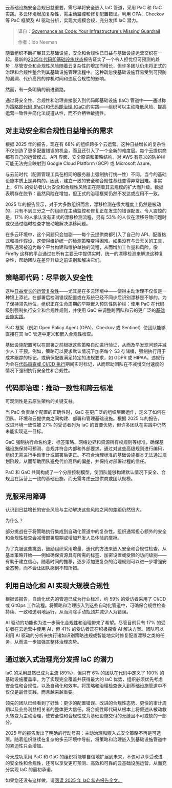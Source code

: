 <!--
title: 治理即代码：您基础设施缺失的护栏
cover: https://cdn.thenewstack.io/media/2025/05/4dd7eb33-guardrail.jpg
summary: 云基础设施安全合规日益重要，需尽早将安全嵌入 IaC 管道，采用 PaC 和 GaC 实践。多云环境增加复杂性，需主动监控和修复配置错误。利用 OPA、Checkov 等 PaC 框架及 AI 驱动分析，实现大规模合规，充分发挥 IaC 潜力。
-->

云基础设施安全合规日益重要，需尽早将安全嵌入 IaC 管道，采用 PaC 和 GaC 实践。多云环境增加复杂性，需主动监控和修复配置错误。利用 OPA、Checkov 等 PaC 框架及 AI 驱动分析，实现大规模合规，充分发挥 IaC 潜力。

> 译自：[Governance as Code: Your Infrastructure's Missing Guardrail](https://thenewstack.io/governance-as-code-your-infrastructures-missing-guardrail/)
> 
> 作者：Ido Neeman

随着组织不断扩展其云基础设施，安全和合规性已日益与基础设施运营交织在一起。最新的[2025年代码即基础设施状态](https://www.firefly.ai/state-of-iac-2025)报告证实了一个令人担忧但可预测的趋势：尽管安全和合规性风险随着云复杂性的增加而增长，但许多团队仍未将正式的治理和合规性整合到其基础设施管理流程中。这种疏忽使基础设施容易受到可预防的漏洞、代价高昂的停机时间和违反合规性的影响。

然而，有一条明确的前进道路。

通过将安全性、合规性和治理直接嵌入到代码即基础设施 (IaC) 管道中——通过称为[策略即代码 (PaC)](https://thenewstack.io/is-policy-as-code-the-cure-for-multicloud-config-chaos/)和[代码即治理 (GaC)](https://thenewstack.io/real-time-policy-enforcement-with-governance-as-code/)的实践——组织可以主动降低风险、提高运营一致性并简化法规遵从性，而不会牺牲敏捷性。

## 对主动安全和合规性日益增长的需求

根据 2025 年的报告，现在有 68% 的组织跨多个云运营。这种日益增长的复杂性不仅创造了更多配置错误的机会，而且还引入了一个全新的难度层。每个云提供商都有自己的运营模式、API 界面、安全原语和策略结构。对 AWS 有意义的防护栏可能无法完全映射到 Google Cloud Platform (GCP) 或 Microsoft Azure。

与云前时代（配置管理工具在相同的服务器上强制执行统一性）不同，当今的基础设施本质上是异构的。因此，建立一致的安全和合规性基线变得异常困难。事实上，61% 的受访者认为安全和合规性风险正在随着其云规模的扩大而升级。数据表明存在脱节：虽然风险在增加，但正式的治理框架仍然不发达或应用不一致。

2025 年的报告显示，对于大多数组织而言，漂移检测在很大程度上仍然是被动的，只有不到三分之一的组织在主动监控和修复正在发生的错误配置。令人震惊的是，17% 的人承认没有正式的漂移检测流程，另有 53% 的人仅在漂移导致问题时或仅通过临时检查才被动地解决漂移问题。

在多云环境中，这个问题只会加剧——每个云提供商都引入了自己的 API、配置格式和操作假设，这使得维护统一的检测策略变得困难。如果没有与云无关的工具，团队通常被迫为每个平台构建和维护单独的流程，从而增加工作量和风险。像 Firefly 这样的平台通过在所有主要云中提供实时、统一的漂移检测来解决这种复杂性，帮助团队在差异升级之前识别和解决它们。

## 策略即代码：尽早嵌入安全性

这种[日益增长的运营复杂性](https://thenewstack.io/tackle-iac-tooling-complexity-and-growing-cloud-costs-in-2025/)——尤其是在多云环境中——使得主动治理不仅仅是一种锦上添花。在部署后检测错误配置或在系统已经不同步后识别漂移是不够的。为了保持领先地位，组织正在生命周期的早期嵌入预防性防护栏：使用 PaC 在代码级别强制执行安全和合规性规则，并使用 GaC 来调整跨团队和云的更广泛的[基础设施实践](https://thenewstack.io/chaos-under-control-addressing-cloud-infrastructure-drift/)。

PaC 框架（例如 Open Policy Agent (OPA)、Checkov 或 Sentinel）使团队能够直接在其 IaC 管道中定义和嵌入合规性检查。

基础设施配置可以在部署之前根据这些策略自动进行验证，从而及早发现问题并减少人工干预。例如，策略可以要求默认情况下加密每个 S3 存储桶，强制执行用于成本跟踪的标记，或确保配置满足特定的法规要求，如 GDPR 或 HIPAA。违规行为会在[代码审查或 CI/CD 执行](https://thenewstack.io/beyond-orchestration-a-comprehensive-approach-to-iac-strategy/)期间实时标记，从而帮助团队在不减慢交付速度的情况下强制执行安全性和合规性。

## 代码即治理：推动一致性和跨云标准

可观测性是云原生架构的关键支柱。

当 PaC 负责单个配置的正确性时，GaC 在更广泛的组织层面运作，定义了如何在团队、环境和云提供商之间构建、部署和管理基础设施。根据 2025 年的报告，改进环境一致性被 27% 的受访者列为 IaC 的首要优势，但许多团队在实践中仍然未能实现这一目标。

GaC 强制执行命名约定、标签策略、网络边界和资源所有权规则等标准，确保基础设施保持可预测、合规并符合内部和外部要求。通过对这些高级规则进行编码，组织无需进行手动审计或部署后更正。不符合治理标准的基础设施根本无法通过规划阶段，从而帮助团队避免代价高昂的偏差，并保持对部署过程的信任。

PaC 和 GaC 共同构成了一个分层控制模型，使团队能够构建默认情况下安全、合规且在运营上一致的基础设施，而无需考虑云提供商或团队规模。

## 克服采用障碍

认识到日益增长的安全风险与主动解决这些风险之间的差距仍然很大。

为什么？

部分挑战在于将策略执行集成到自动化管道中的复杂性。组织通常担心额外的安全和合规性检查会减慢部署周期或增加开发人员体验的摩擦。

为了克服这些挑战，鼓励组织采用增量、迭代的方法来嵌入安全和合规性检查。从基本策略开始——例如确保资源具有所需的标签、加密设置或受限的访问级别——有助于建立信心。随着时间的推移，逐步添加更复杂的治理规则可以进一步增强安全态势，而不会让团队感到不知所措。

## 利用自动化和 AI 实现大规模合规性

根据该报告，自动化优先的管道已成为行业标准，约 59% 的受访者采用了 CI/CD 或 GitOps 工作流程。将策略和治理嵌入到这些自动化管道中，可确保合规性检查持续、一致和透明地运行，从而消除手动瓶颈并减少人为错误。

AI 驱动的功能也为进一步简化合规性和治理带来了希望。尽管目前只有 17% 的受访者在云运营中使用 AI，但 41% 的受访者正在积极探索 AI 解决方案。团队可以利用 AI 驱动的分析来执行诸如识别策略违规或智能地实时修复配置漂移之类的任务，从而进一步加强其整体治理态势。

## 通过嵌入式治理充分发挥 IaC 的潜力

IaC 的采用显然已成为主流 (89%)，但只有 6% 的团队在代码中定义了 100% 的基础设施覆盖率。为了实现完全覆盖并获得最大的 IaC 优势，组织必须优先考虑安全性和合规性，以及自动化和效率。将策略和治理检查嵌入到基础设施管道中不仅仅是最佳实践，而且越来越重要。

领先的团队已经看到了好处：更少的配置错误、改进的合规性态势、更快的审计周期以及业务利益相关者的整体更大信任。将合规性即代码从根本上将叙述从被动救火转变为主动治理，使安全性和合规性成为基础设施交付的无缝且不可或缺的一部分。

2025 年的报告发出了明确的行动号召：主动治理和嵌入式安全策略不再是可选项。随着组织继续在复杂的多云环境中导航，将策略和治理嵌入到基础设施管道中的紧迫性只会增加。

今天成功采用 PaC 和 GaC 的组织将能够自信地扩展到未来，不仅可以享受改进的安全性和合规性，还可以享受更可预测、高效和可靠的云基础设施运营，从而充分实现 IaC 的最初承诺。

如果您还没有这样做，请[阅读 2025 年 IaC 状态报告全文。](https://www.firefly.ai/state-of-iac-2025)